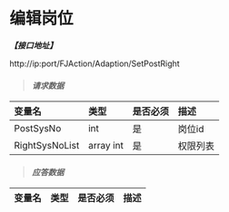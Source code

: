 # 编辑岗位

_**【接口地址】**_

http://ip:port/FJAction/Adaption/SetPostRight

> #### _请求数据_

| 变量名 | 类型 | 是否必须 | 描述 |
| :--- | :--- | :--- | :--- |
| PostSysNo | int | 是 | 岗位id |
| RightSysNoList | array int | 是 | 权限列表 |

> #### _应答数据_

| 变量名 | 类型 | 是否必须 | 描述 |
| :--- | :--- | :--- | :--- |








